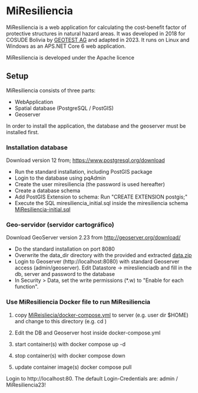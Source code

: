 # MiResiliencia

MiResiliencia is a web application for calculating the cost-benefit factor of protective structures in natural hazard areas. It was developed in 2018 for COSUDE Bolivia by [GEOTEST AG](https://www.geotest.ch) and adapted in 2023. It runs on Linux and Windows as an APS.NET Core 6 web application.

MiResiliencia is developed under the Apache licence


## Setup

MiResiliencia consists of three parts:
- WebApplication
- Spatial database (PostgreSQL / PostGIS)
- Geoserver

In order to install the application, the database and the geoserver must be installed first.

### Installation database

Download version 12 from; https://www.postgresql.org/download
- Run the standard installation, including PostGIS package
- Login to the database using pqAdmin
- Create the user miresiliencia (the password is used hereafter)
- Create a database schema
- Add PostGIS Extension to schema: Run "CREATE EXTENSION postgis;"
- Execute the SQL miresiliencia_initial.sql inside the miresiliencia schema [MiResiliencia-initial.sql](https://github.com/GEOTEST-AG/MiResiliencia/blob/master/Setup/miresiliencia-initial.sql)

### Geo-servidor (servidor cartográfico)

Download GeoServer version 2.23 from http://geoserver.org/download/
- Do the standard installation on port 8080
- Overwrite the data_dir directory with the provided and extracted [data.zip](https://github.com/GEOTEST-AG/MiResiliencia/blob/master/Setup/data.zip)
- Login to Geoserver (http://localhost:8080) with standard Geoserver access (admin/geoserver). Edit Datastore -> mireslienciadb and fill in the db, server and password to the database
- In Security > Data, set the write permissions (*.w) to "Enable for each function".

### Use MiResiliencia Docker file to run MiResiliencia

1. copy [MiReisliecia/docker-compose.yml](https://github.com/GEOTEST-AG/MiResiliencia/docker-compose.yml) to server (e.g. user dir  $HOME) and change to this directory (e.g. cd )
2. Edit the DB and Geoserver host inside docker-compose.yml

3. start container(s) with
		docker compose up -d 

4. stop container(s) with 
		docker compose down

5. update container image(s)
		docker compose pull

Login to http://localhost:80. The default Login-Credentials are: admin / MiResiliencia23!
